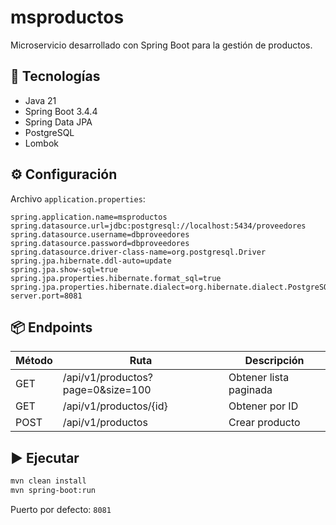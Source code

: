 # msproductos

Microservicio desarrollado con Spring Boot para la gestión de productos.

## 🚀 Tecnologías

- Java 21
- Spring Boot 3.4.4
- Spring Data JPA
- PostgreSQL
- Lombok

## ⚙️ Configuración

Archivo `application.properties`:

```properties
spring.application.name=msproductos
spring.datasource.url=jdbc:postgresql://localhost:5434/proveedores
spring.datasource.username=dbproveedores
spring.datasource.password=dbproveedores
spring.datasource.driver-class-name=org.postgresql.Driver
spring.jpa.hibernate.ddl-auto=update
spring.jpa.show-sql=true
spring.jpa.properties.hibernate.format_sql=true
spring.jpa.properties.hibernate.dialect=org.hibernate.dialect.PostgreSQLDialect
server.port=8081
```

## 📦 Endpoints

| Método | Ruta                   | Descripción              |
|--------|------------------------|--------------------------|
| GET    | /api/v1/productos?page=0&size=100      | Obtener lista paginada   |
| GET    | /api/v1/productos/{id} | Obtener por ID           |
| POST   | /api/v1/productos      | Crear producto           |

## ▶️ Ejecutar

```bash
mvn clean install
mvn spring-boot:run
```

Puerto por defecto: `8081`